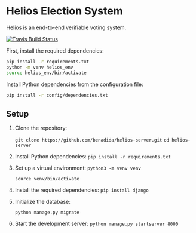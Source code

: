 # Helios Election System

Helios is an end-to-end verifiable voting system.

[
![Travis Build Status](https://travis-ci.org/benadida/helios-server.svg?branch=master)
](https://travis-ci.org/benadida/helios-server)



First, install the required dependencies:

```bash
pip install -r requirements.txt
python -m venv helios_env
source helios_env/bin/activate

```

Install Python dependencies from the configuration file:
```bash
pip install -r config/dependencies.txt
```


## Setup





1.  Clone the repository:

    `git clone https://github.com/benadida/helios-server.git`
    `cd helios-server`

2.  Install Python dependencies:
    `pip install -r requirements.txt`

3.  Set up a virtual environment:
    `python3 -m venv venv`

    `source venv/bin/activate`
4.  Install the required dependencies:
    `pip install django`
5.  Initialize the database:

    `python manage.py migrate`

5.  Start the development server:
    `python manage.py startserver 8000`
